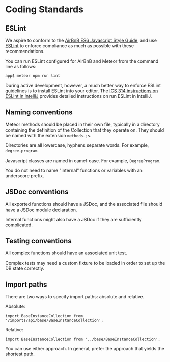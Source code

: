 # Coding Standards

## ESLint

We aspire to conform to the [AirBnB ES6 Javascript Style Guide](http://airbnb.io/javascript/), and use [ESLint](http://eslint.org/) to enforce compliance as much as possible with these recommendations. 

You can run ESLint configured for AirBnB and Meteor from the command line as follows:

```
app$ meteor npm run lint
```

During active development, however, a much better way to enforce ESLint guidelines is to install ESLint into your editor. 
The [ICS 314 instructions on ESLint in IntelliJ](http://courses.ics.hawaii.edu/ics314f16/morea/coding-standards/experience-install-eslint.html) provides detailed instructions on run ESLint in IntelliJ.
 
 
## Naming conventions
 
Meteor methods should be placed in their own file, typically in a directory containing the definition of the Collection that they operate on.  They should be named with the extension `methods.js`.

Directories are all lowercase, hyphens separate words. For example, `degree-program`.

Javascript classes are named in camel-case. For example, `DegreeProgram`.

You do not need to name "internal" functions or variables with an underscore prefix. 


## JSDoc conventions

All exported functions should have a JSDoc, and the associated file should have a JSDoc module declaration.
 
Internal functions might also have a JSDoc if they are sufficiently complicated.


## Testing conventions

All complex functions should have an associated unit test. 

Complex tests may need a custom fixture to be loaded in order to set up the DB state correctly.

## Import paths

There are two ways to specify import paths: absolute and relative.

Absolute:

```
import BaseInstanceCollection from '/imports/api/base/BaseInstanceCollection';
```

Relative:

```
import BaseInstanceCollection from '../base/BaseInstanceCollection';
```

You can use either approach. In general, prefer the approach that yields the shortest path.

 
 